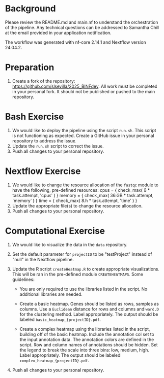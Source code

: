 # Background
Please review the README.md and main.nf to understand the orchestration of the pipeline. Any technical questions can be addressed to Samantha Chill at the email provided in your application notification.

The workflow was generated with nf-core 2.14.1 and Nextflow version 24.04.2.

# Preparation
1. Create a fork of the repository: https://github.com/slsevilla/2025_BINFdev. All work must be completed in your personal fork. It should not be published or pushed to the main repository.

# Bash Exercise
1. We would like to deploy the pipeline using the script `run.sh`. This script is not functioning as expected. Create a GitHub issue in your personal repository to address the issue.
2. Update the `run.sh` script to correct the issue. 
3. Push all changes to your personal repository.

# Nextflow Exercise
1. We would like to change the resource allocation of the `fastqc` module to have the following, pre-defined resources:
        cpus   = { check_max( 6     * task.attempt, 'cpus'    ) }
        memory = { check_max( 36.GB * task.attempt, 'memory'  ) }
        time   = { check_max( 8.h   * task.attempt, 'time'    ) }
2. Update the appropriate file(s) to change the resource allocation. 
3. Push all changes to your personal repository.

# Computational Exercise
1. We would like to visualize the data in the `data` repository. 
2. Set the default parameter for `projectID` to be "testProject" instead of "null" in the Nextflow pipeline.
3. Update the R script `createHeatmap.R` to create appropriate visualizations. This will be ran in the pre-defined module `CREATEHEATMAPS`. Some guidelines:

    - You are only required to use the libraries listed in the script. No additional libraries are needed.

    - Create a basic heatmap. Genes should be listed as rows, samples as columns. Use a `Euclidean` distance for rows and columns and `ward.D` for the clustering method. Label appropriately. The output should be labeled `basic_heatmap_{projectID}.pdf`.

    - Create a complex heatmap using the libraries listed in the script, building off of the basic heatmap. Include the annotation col set to the input annotation data. The annotation colors are defined in the script. Row and column names of annotations should be hidden. Set the legend to break the scale into three bins: low, medium, high. Label appropriately. The output should be labeled `complex_heatmap_{projectID}.pdf`.

4. Push all changes to your personal repository. 
